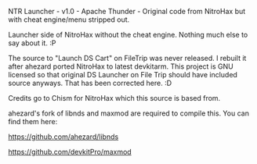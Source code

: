 NTR Launcher - v1.0 - Apache Thunder - Original code from NitroHax but with cheat engine/menu stripped out.

Launcher side of NitroHax without the cheat engine. Nothing much else to say about it. :P

The source to "Launch DS Cart" on FileTrip was never released. I rebuilt it after ahezard ported NitroHax to latest devkitarm. This project is GNU licensed so that original DS Launcher on File Trip should have included source anyways.
That has been corrected here. :D

Credits go to Chism for NitroHax which this source is based from.


ahezard's fork of libnds and maxmod are required to compile this. You can find them here:

https://github.com/ahezard/libnds

https://github.com/devkitPro/maxmod

